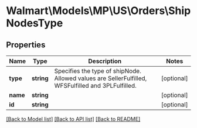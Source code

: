 # Walmart\Models\MP\US\Orders\ShipNodesType

## Properties

Name | Type | Description | Notes
------------ | ------------- | ------------- | -------------
**type** | **string** | Specifies the type of shipNode. Allowed values are SellerFulfilled, WFSFulfilled and 3PLFulfilled. | [optional]
**name** | **string** |  | [optional]
**id** | **string** |  | [optional]


[[Back to Model list]](./) [[Back to API list]](../../../../../README.md#supported-apis) [[Back to README]](../../../../../README.md)

